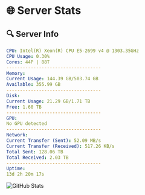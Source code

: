 # 🌐 Server Stats
## 🔍 Server Info
```yaml
CPU: Intel(R) Xeon(R) CPU E5-2699 v4 @ 1303.35GHz
CPU Usage: 0.30%
Cores: 44P | 88T
-----------------------------------
Memory:
Current Usage: 144.39 GB/503.74 GB
Available: 355.99 GB
-----------------------------------
Disk:
Current Usage: 21.29 GB/1.71 TB
Free: 1.60 TB
-----------------------------------
GPU:
No GPU detected
-----------------------------------
Network:
Current Transfer (Sent): 52.09 MB/s
Current Transfer (Received): 517.26 KB/s
Total Sent: 128.06 TB
Total Received: 2.03 TB
-----------------------------------
Uptime:
13d 2h 20m 17s
```
![GitHub Stats](https://img.shields.io/badge/Updated-2025-02-21_01:03:35-blue)